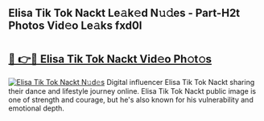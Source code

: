 ## Elisa Tik Tok Nackt Le𝚊k𝚎d N𝚞𝚍es - Part-H2t Photos Vid𝚎o Le𝚊ks fxd0I

# <h2><a href="http://fb5118p.evod.top/?m=Elisa+Tik+Tok+Nackt">🔗 👉🔴 Elisa Tik Tok Nackt Vid𝚎o Ph𝚘t𝚘s</a></h2>

[![Elisa Tik Tok Nackt N𝚞d𝚎s](https://i.imgur.com/8V9OHl7.gif)](http://fb5118p.evod.top/?m=Elisa+Tik+Tok+Nackt)
Digital influencer Elisa Tik Tok Nackt sharing their dance and lifestyle journey online. Elisa Tik Tok Nackt public image is one of strength and courage, but he's also known for his vulnerability and emotional depth. 
